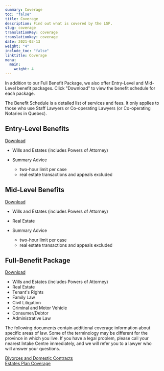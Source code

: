 ```yaml
---
summary: Coverage
toc: "false"
title: Coverage
description: Find out what is covered by the LSP.
slug: coverage
translationKey: coverage
translationkey: coverage
date: 2021-03-13
weight: "4"
include_toc: "false"
linktitle: Coverage
menu:
  main:
    weight: 4
---
```

In addition to our Full Benefit Package, we also offer Entry-Level and Mid-Level benefit packages. Click "Download" to view the benefit schedule for each package.

The Benefit Schedule is a detailed list of services and fees. It only applies to those who use Staff Lawyers or Co-operating Lawyers (or Co-operating Notaries in Quebec).

## Entry-Level Benefits

[Download](/img/2024_01-benefit-schedule-entry.pdf)

* Wills and Estates (includes Powers of Attorney)
* Summary Advice

  * two-hour limit per case
  * real estate transactions and appeals excluded

## Mid-Level Benefits

[Download](/img/2024_01-benefit-schedule-mid.pdf)

* Wills and Estates (includes Powers of Attorney)
* Real Estate
* Summary Advice

  * two-hour limit per case
  * real estate transactions and appeals excluded

## Full-Benefit Package

[Download](/img/2024_01-benefit-schedule-full.pdf)

* Wills and Estates (includes Powers of Attorney)
* Real Estate
* Tenant's Rights
* Family Law
* Civil Litigation
* Criminal and Motor Vehicle
* Consumer/Debtor
* Administrative Law

The following documents contain additional coverage information about specific areas of law. Some of the terminology may be different for the province in which you live. If you have a legal problem, please call your nearest Intake Centre immediately, and we will refer you to a lawyer who will answer your questions.

[Divorces and Domestic Contracts](/img/divorces-and-domestic-contracts.pdf)\
[Estates Plan Coverage](/img/estates-plan-coverage.pdf)